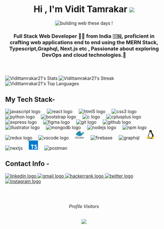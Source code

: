 <h1 align="center">Hi , I'm Vidit Tamrakar <img src="https://media.giphy.com/media/hvRJCLFzcasrR4ia7z/giphy.gif" width="35"></h1>
  <div align="center"> <img src="https://media.licdn.com/dms/image/D5616AQG-VRYyJa5MWw/profile-displaybackgroundimage-shrink_350_1400/0/1707938731270?e=1720051200&v=beta&t=eXg_hdGAgaZCPdMBzYL6Gg_6O2v4o8uJGMvMntrUF6g" height="130" width = 100% alt="building web these days !"  /></div>  


### <div align="center"> Full Stack Web Developer 👨‍💻   from India 🇮🇳, proficient in crafting web applications end to end using the MERN Stack, Typescript,Graphql, Next.js etc , Passionate about exploring DevOps and cloud technologies.🚀</div>  
  
<br clear="both">



###
<div align="left">

![Vidittamrakar21's Stats](https://github-readme-stats.vercel.app/api?username=Vidittamrakar21&theme=vue-dark&show_icons=true&hide_border=true&count_private=true)
![Vidittamrakar21's Streak](https://github-readme-streak-stats.herokuapp.com/?user=Vidittamrakar21&theme=vue-dark&hide_border=true)
![Vidittamrakar21's Top Languages](https://github-readme-stats.vercel.app/api/top-langs/?username=Vidittamrakar21&theme=vue-dark&show_icons=true&hide_border=true&layout=compact)
</div>

###



###
## My Tech Stack-
<div align="left">
  <img src="https://cdn.jsdelivr.net/gh/devicons/devicon/icons/javascript/javascript-original.svg" height="30" alt="javascript logo"  />
  <img width="12" />
  <img src="https://cdn.jsdelivr.net/gh/devicons/devicon/icons/react/react-original.svg" height="30" alt="react logo"  />
  <img width="12" />
  <img src="https://cdn.jsdelivr.net/gh/devicons/devicon/icons/html5/html5-original.svg" height="30" alt="html5 logo"  />
  <img width="12" />
  <img src="https://cdn.jsdelivr.net/gh/devicons/devicon/icons/css3/css3-original.svg" height="30" alt="css3 logo"  />
  <img width="12" />
  <img src="https://cdn.jsdelivr.net/gh/devicons/devicon/icons/python/python-original.svg" height="30" alt="python logo"  />
  <img width="12" />
  <img src="https://cdn.jsdelivr.net/gh/devicons/devicon/icons/bootstrap/bootstrap-original.svg" height="30" alt="bootstrap logo"  />
  <img width="12" />
  <img src="https://cdn.jsdelivr.net/gh/devicons/devicon/icons/c/c-original.svg" height="30" alt="c logo"  />
  <img width="12" />
  <img src="https://cdn.jsdelivr.net/gh/devicons/devicon/icons/cplusplus/cplusplus-original.svg" height="30" alt="cplusplus logo"  />
  <img width="12" />
  <img src="https://cdn.jsdelivr.net/gh/devicons/devicon/icons/express/express-original.svg" height="30" alt="express logo"  />
  <img width="12" />
  <img src="https://cdn.jsdelivr.net/gh/devicons/devicon/icons/figma/figma-original.svg" height="30" alt="figma logo"  />
  <img width="12" />
  <img src="https://cdn.jsdelivr.net/gh/devicons/devicon/icons/git/git-original.svg" height="30" alt="git logo"  />
  <img width="12" />
  <img src="https://cdn.jsdelivr.net/gh/devicons/devicon/icons/github/github-original.svg" height="30" alt="github logo"  />
  <img width="12" />
  <img src="https://cdn.jsdelivr.net/gh/devicons/devicon/icons/illustrator/illustrator-plain.svg" height="30" alt="illustrator logo"  />
  <img width="12" />
  <img src="https://cdn.jsdelivr.net/gh/devicons/devicon/icons/mongodb/mongodb-original.svg" height="30" alt="mongodb logo"  />
  <img width="12" />
  <img src="https://cdn.jsdelivr.net/gh/devicons/devicon/icons/nodejs/nodejs-original.svg" height="30" alt="nodejs logo"  />
  <img width="12" />
  <img src="https://cdn.jsdelivr.net/gh/devicons/devicon/icons/npm/npm-original-wordmark.svg" height="30" alt="npm logo"  />
  <img width="12" />
  <img src="https://cdn.jsdelivr.net/gh/devicons/devicon/icons/redux/redux-original.svg" height="30" alt="redux logo"  />
  <img width="12" />
  <img src="https://cdn.jsdelivr.net/gh/devicons/devicon/icons/vscode/vscode-original.svg" height="30" alt="vscode logo"  />
 <img width="12" /> 
 <img src="https://raw.githubusercontent.com/devicons/devicon/master/icons/docker/docker-original-wordmark.svg" alt="docker" width="30" height="30"/> 
 <img width="12" />
 <img src="https://www.vectorlogo.zone/logos/firebase/firebase-icon.svg" alt="firebase" width="30" height="30"/>  
 <img width="12" /> 
 <img src="https://www.vectorlogo.zone/logos/graphql/graphql-icon.svg" alt="graphql" width="30" height="30"/>  
 <img width="12" /> 
 <img src="https://raw.githubusercontent.com/devicons/devicon/master/icons/linux/linux-original.svg" alt="linux" width="30" height="30"/> 
 <img width="12" /> 
  <img src="https://cdn.worldvectorlogo.com/logos/nextjs-2.svg" alt="nextjs" width="30" height="30"/> 
   <img width="12" /> 
 <img src="https://raw.githubusercontent.com/devicons/devicon/master/icons/typescript/typescript-original.svg" alt="typescript" width="30" height="30"/> 
   <img width="12" /> 
  <img src="https://www.vectorlogo.zone/logos/getpostman/getpostman-icon.svg" alt="postman" width="30" height="30"/> 

</div>

###
## Contact Info -
<div align="left">
  <a href="https://linkedin.com/in/vidit-tamrakar-877a58249" target="_blank">
    <img src="https://img.shields.io/static/v1?message=LinkedIn&logo=linkedin&label=&color=0077B5&logoColor=white&labelColor=&style=for-the-badge" height="35" alt="linkedin logo"  />
  </a>
  <a href="mailto:vidit.tamrakar16@gmail.com" target="_blank">
    <img src="https://img.shields.io/static/v1?message=Gmail&logo=gmail&label=&color=D14836&logoColor=white&labelColor=&style=for-the-badge" height="35" alt="gmail logo"  />
  </a>
  <a href="https://www.hackerrank.com/vidit_tamrakar16" target="_blank">
    <img src="https://img.shields.io/static/v1?message=HackerRank&logo=hackerrank&label=&color=2EC866&logoColor=white&labelColor=&style=for-the-badge" height="35" alt="hackerrank logo"  />
  </a>
  <a href="https://twitter.com/ViditTamrakar" target="_blank">
    <img src="https://img.shields.io/static/v1?message=Twitter&logo=twitter&label=&color=1DA1F2&logoColor=white&labelColor=&style=for-the-badge" height="35" alt="twitter logo"  />
  </a>
  <a href="https://instagram.com/____vidit.21" target="_blank">
    <img src="https://img.shields.io/static/v1?message=Instagram&logo=instagram&label=&color=E4405F&logoColor=white&labelColor=&style=for-the-badge" height="35" alt="instagram logo"  />
  </a>
</div>

###

<br clear="both">



###

<div align="center">
  <h6>Profile Visitors</h6>
  <img src="https://profile-counter.glitch.me/Vidittamrakar21/count.svg?"  />
</div>

###
